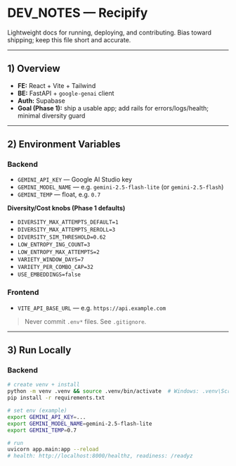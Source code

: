# DEV_NOTES — Recipify

Lightweight docs for running, deploying, and contributing. Bias toward shipping; keep this file short and accurate.

---

## 1) Overview
- **FE:** React + Vite + Tailwind
- **BE:** FastAPI + `google-genai` client
- **Auth:** Supabase
- **Goal (Phase 1):** ship a usable app; add rails for errors/logs/health; minimal diversity guard

---

## 2) Environment Variables

### Backend
- `GEMINI_API_KEY` — Google AI Studio key
- `GEMINI_MODEL_NAME` — e.g. `gemini-2.5-flash-lite` (or `gemini-2.5-flash`)
- `GEMINI_TEMP` — float, e.g. `0.7`

**Diversity/Cost knobs (Phase 1 defaults)**
- `DIVERSITY_MAX_ATTEMPTS_DEFAULT=1`
- `DIVERSITY_MAX_ATTEMPTS_REROLL=3`
- `DIVERSITY_SIM_THRESHOLD=0.62`
- `LOW_ENTROPY_ING_COUNT=3`
- `LOW_ENTROPY_MAX_ATTEMPTS=2`
- `VARIETY_WINDOW_DAYS=7`
- `VARIETY_PER_COMBO_CAP=32`
- `USE_EMBEDDINGS=false`

### Frontend
- `VITE_API_BASE_URL` — e.g. `https://api.example.com`

> Never commit `.env*` files. See `.gitignore`.

---

## 3) Run Locally

### Backend
```bash
# create venv + install
python -m venv .venv && source .venv/bin/activate  # Windows: .venv\Scripts\activate
pip install -r requirements.txt

# set env (example)
export GEMINI_API_KEY=...
export GEMINI_MODEL_NAME=gemini-2.5-flash-lite
export GEMINI_TEMP=0.7

# run
uvicorn app.main:app --reload
# health: http://localhost:8000/healthz, readiness: /readyz
